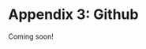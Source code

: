 # Appendix 3: Github
Coming soon!

<!-- ## Install Git
1. Set up a github account at [github](https://github.com/)

## Github

1. Clone a repository. Copy the url in the green <> Code button from repo. 
2. Right click where you want folder, open in terminal and type the following `git push` 

```
git clone htpps://repo-url
```
You can type control + v to paste the url after the command. You have to have Git installed on your computer to do this.

## VS Code
1. In the lower left corner of VS Code above the settings icon, click on the accounts icon and sign into your Github account. This will open a browser and allow you to sign into Github online. Select open in VS Code and open.
2. Or directly in VS code control + shift + p type clone and select clone github repo.
3. Right click in the folder you just cloned and select open in Visual Studio Code -->
